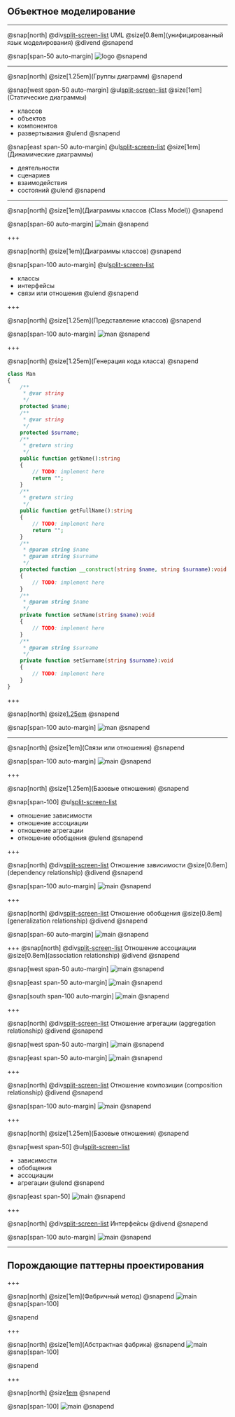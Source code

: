 
## Объектное моделирование

---

@snap[north]
    @div[split-screen-list](false)
	UML
	@size[0.8em](унифицированный язык моделирования)
    @divend
@snapend

@snap[span-50 auto-margin]
![logo](images/UML_logo.png)
@snapend

---
@snap[north]
@size[1.25em](Группы диаграмм)
@snapend

@snap[west span-50 auto-margin] 
  @ul[split-screen-list](false)
  @size[1em](Статические диаграммы)
  - классов
  - объектов
  - компонентов
  - развертывания
@ulend
@snapend

@snap[east span-50 auto-margin]
  @ul[split-screen-list](false)
  @size[1em](Динамические диаграммы)
  - деятельности
  - сценариев
  - взаимодействия 
  - состояний
@ulend
@snapend

---

@snap[north]
@size[1em](Диаграммы классов (Class Model))
@snapend

@snap[span-60 auto-margin]
![main](images/diagram.png)
@snapend

+++

@snap[north]
@size[1em](Диаграммы классов)
@snapend

@snap[span-100 auto-margin]
  @ul[split-screen-list](false)
  -  классы
  -  интерфейсы
  -  связи или отношения
@ulend
@snapend

+++

@snap[north]
@size[1.25em](Представление классов)
@snapend

@snap[span-100 auto-margin] 
![man](images/man.png)
@snapend

+++

@snap[north]
@size[1.25em](Генерация кода класса)
@snapend

```php
class Man
{
	/**
	 * @var string
	 */
	protected $name;
	/**
	 * @var string
	 */
	protected $surname;
	/**
	 * @return string
	 */
	public function getName():string
	{
		// TODO: implement here
		return "";
	}
	/**
	 * @return string
	 */
	public function getFullName():string
	{
		// TODO: implement here
		return "";
	}
	/**
	 * @param string $name
	 * @param string $surname
	 */
	protected function __construct(string $name, string $surname):void
	{
		// TODO: implement here
	}
	/**
	 * @param string $name
	 */
	private function setName(string $name):void
	{
		// TODO: implement here
	}
	/**
	 * @param string $surname
	 */
	private function setSurname(string $surname):void
	{
		// TODO: implement here
	}
}
```
+++

@snap[north]
@size[1.25em](Одиночка)
@snapend

@snap[span-100 auto-margin] 
![man](images/singleton.png)
@snapend

---

@snap[north]
@size[1em](Связи или отношения)
@snapend

@snap[span-100 auto-margin]
![main](images/relationship.png)
@snapend

+++

@snap[north]
@size[1.25em](Базовые отношения)
@snapend

@snap[span-100]
  @ul[split-screen-list](false)
  - отношение зависимости
  - отношение ассоциации
  - отношение агрегации
  - отношение обобщения
@ulend
@snapend

+++

@snap[north]
    @div[split-screen-list](false)
	Отношение зависимости
	@size[0.8em](dependency relationship)
    @divend
@snapend

@snap[span-100 auto-margin]
![main](images/dependency.png)
@snapend

+++

@snap[north]
    @div[split-screen-list](false)
	Отношение обобщения
	@size[0.8em](generalization relationship)
    @divend
@snapend

@snap[span-60 auto-margin]
![main](images/generalization.png)
@snapend

+++
@snap[north]
    @div[split-screen-list](false)
	Отношение ассоциации 
	@size[0.8em](association relationship)
    @divend
@snapend

@snap[west span-50 auto-margin]
![main](images/association1.png)
@snapend

@snap[east span-50 auto-margin]
![main](images/association2.png)
@snapend

@snap[south span-100 auto-margin]
![main](images/association3.png)
@snapend

+++

@snap[north]
    @div[split-screen-list](false)
	Отношение агрегации 
	(aggregation relationship)
    @divend
@snapend

@snap[west span-50 auto-margin]
![main](images/aggregation.png)
@snapend

@snap[east span-50 auto-margin]
![main](images/aggregation1.jpeg)
@snapend

+++

@snap[north]
    @div[split-screen-list](false)
	Отношение композиции 
	(composition relationship)
    @divend
@snapend

@snap[span-100 auto-margin]
![main](images/composition.jpeg)
@snapend

+++

@snap[north]
@size[1.25em](Базовые отношения)
@snapend

@snap[west span-50]
  @ul[split-screen-list](false)
  - зависимости
  - обобщения
  - ассоциации
  - агрегации
@ulend
@snapend

@snap[east span-50]
![main](images/mainRelationship.png)
@snapend

+++

@snap[north]
    @div[split-screen-list](false)
	Интерфейсы
    @divend
@snapend

@snap[span-100 auto-margin]
![main](images/interface.png)
@snapend

---

## Порождающие паттерны проектирования

+++

@snap[north]
@size[1em](Фабричный метод)
@snapend
![main](images/factory.png)
@snap[span-100]
  
@snapend

+++

@snap[north]
@size[1em](Абстрактная фабрика)
@snapend
![main](images/abstractFactory.png)
@snap[span-100]
  
@snapend

+++

@snap[north]
@size[1em](Строитель)
@snapend

@snap[span-100]
![main](images/builder.png)
@snapend
